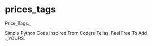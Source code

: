 # prices_tags
Price_Tags._

Simple Python Code Inspired From Coders Fellas.
Feel Free To Add ._YOURS.
